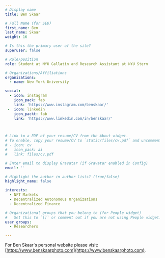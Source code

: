 ```yaml
---
# Display name
title: Ben Skaar

# Full Name (for SEO)
first_name: Ben
last_name: Skaar
weight: 16

# Is this the primary user of the site?
superuser: false

# Role/position
role: Student at NYU Gallatin and Research Assistant at NYU Stern

# Organizations/Affiliations
organizations:
  - name: New York University

social:
  - icon: instagram
    icon_pack: fab
    link: 'https://www.instagram.com/benskaar/'
 -  icon: linkedin
    icon_packt: fab
    link: 'https://www.linkedin.com/in/benskaar/'



# Link to a PDF of your resume/CV from the About widget.
# To enable, copy your resume/CV to `static/files/cv.pdf` and uncomment the lines below.
# - icon: cv
#   icon_pack: ai
#   link: files/cv.pdf

# Enter email to display Gravatar (if Gravatar enabled in Config)
email: ''

# Highlight the author in author lists? (true/false)
highlight_name: false

interests:
  - NFT Markets
  - Decentralized Autonomous Organizations
  - Decentralized Finance

# Organizational groups that you belong to (for People widget)
#   Set this to `[]` or comment out if you are not using People widget.
user_groups:
  - Researchers

---
```


For Ben Skaar's personal website please visit: [https://www.benskaarphoto.com](https://www.benskaarphoto.com).

